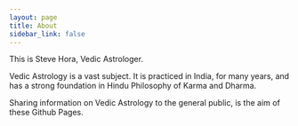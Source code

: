 ```yaml
---
layout: page
title: About
sidebar_link: false
---
```


This is Steve Hora, Vedic Astrologer.  

Vedic Astrology is a vast subject. It is practiced in India, for many years, and has a strong foundation
in Hindu Philosophy of Karma and Dharma.  

Sharing information on Vedic Astrology to the general public, is the aim of these Github Pages.  
